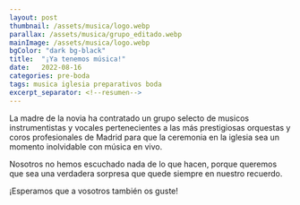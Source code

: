 ```yaml
---
layout: post
thumbnail: /assets/musica/logo.webp
parallax: /assets/musica/grupo_editado.webp
mainImage: /assets/musica/logo.webp
bgColor: "dark bg-black"
title:  "¡Ya tenemos música!"
date:   2022-08-16
categories: pre-boda
tags: musica iglesia preparativos boda
excerpt_separator: <!--resumen-->
---
```


La madre de la novia ha contratado un grupo selecto de musicos instrumentistas y vocales pertenecientes a las más prestigiosas orquestas y coros profesionales de Madrid para que la ceremonia en la iglesia sea un momento inolvidable con música en vivo.

Nosotros no hemos escuchado nada de lo que hacen, porque queremos que sea una verdadera sorpresa que quede siempre en nuestro recuerdo.

¡Esperamos que a vosotros también os guste!
